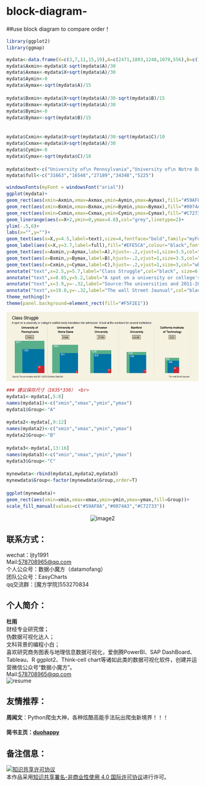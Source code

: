 # block-diagram-
##use block diagram  to  compare  order！


```r
library(ggplot2)
library(ggmap)
```

```r
mydata<-data.frame(X=c(3,7,11,15,19),A=c(2471,1893,1248,1078,556),B=c(1385,951,869,784,366),C=c(56,7,19,13,40))
mydata$Axmin<-mydata$X-sqrt(mydata$A)/30
mydata$Axmax<-mydata$X+sqrt(mydata$A)/30
mydata$Aymin<-0
mydata$Aymax<-sqrt(mydata$A)/15

mydata$Bxmin<-mydata$X+sqrt(mydata$A)/30-sqrt(mydata$B)/15
mydata$Bxmax<-mydata$X+sqrt(mydata$A)/30
mydata$Bymin<-0
mydata$Bymax<-sqrt(mydata$B)/15


mydata$Cxmin<-mydata$X+sqrt(mydata$A)/30-sqrt(mydata$C)/10
mydata$Cxmax<-mydata$X+sqrt(mydata$A)/30
mydata$Cymin<-0
mydata$Cymax<-sqrt(mydata$C)/10

mydata$text<-c("University of\n Pennsylvania","University of\n Notre Dame","Princeton\n University","Stanford\n University","California Institute\n of Technology")
mydata$full<-c("31663","16548","27189","34348","5225")
```


```r
windowsFonts(myFont = windowsFont("arial"))
ggplot(mydata)+
geom_rect(aes(xmin=Axmin,xmax=Axmax,ymin=Aymin,ymax=Aymax),fill="#59AF8A")+
geom_rect(aes(xmin=Bxmin,xmax=Bxmax,ymin=Bymin,ymax=Bymax),fill="#0074A3")+
geom_rect(aes(xmin=Cxmin,xmax=Cxmax,ymin=Cymin,ymax=Cymax),fill="#C72733")+
geom_linerange(aes(x=X+2,ymin=0,ymax=4.8),col="grey",linetype=2)+
ylim(-.5,6)+
labs(x="",y="")+
geom_text(aes(x=X,y=4.5,label=text),size=4,fontface="bold",family="myFont")+
geom_label(aes(x=X,y=3.7,label=full),fill="#EFE5CA",colour="black",fontface="bold",size=3.5,label.r=unit(0.15,"lines"),family="myFont")+
geom_text(aes(x=Axmin,y=Aymax,label=A),hjust=-.2,vjust=1,size=3.5,col="white",family="myFont")+
geom_text(aes(x=Bxmin,y=Bymax,label=B),hjust=-.2,vjust=1,size=3.5,col="white",family="myFont")+
geom_text(aes(x=Cxmin,y=Cymax,label=C),hjust=-.2,vjust=1,size=3,col="white",family="myFont")+
annotate("text",x=2.5,y=5.7,label="Class Struggle",col="black", size=6,family="myFont")+  
annotate("text",x=8.85,y=5.2,label="A spot on a university or college's waitlist rarely translates into admission. A look at the numbers for several institutions", size=4,family="myFont")+  
annotate("text",x=3.9,y=-.32,label="Source:The universities and 2011-2012 Common Data Set",col="black",size=3,family="myFont")+  
annotate("text",x=19.8,y=-.32,label="The wall Street Jaunual",col="black",size=3,family="myFont")+  
theme_nothing()+
theme(panel.background=element_rect(fill="#F5F2E1"))
```

<div  align="center">    
<img src="https://github.com/ljtyduyu/block-diagram-/blob/master/Image/image1.png" width = "526" height = "182" alt="image1" align=center />
</div>


```r
### 建议保存尺寸（1035*330） <br>
mydata1<-mydata[,5:8]
names(mydata1)<-c("xmin","xmax","ymin","ymax")
mydata1$Group<-"A"

mydata2<-mydata[,9:12]
names(mydata2)<-c("xmin","xmax","ymin","ymax")
mydata2$Group<-"B"

mydata3<-mydata[,13:16]
names(mydata3)<-c("xmin","xmax","ymin","ymax")
mydata3$Group<-"C"

mynewdata<-rbind(mydata1,mydata2,mydata3)
mynewdata$Group<-factor(mynewdata$Group,order=T)

ggplot(mynewdata)+
geom_rect(aes(xmin=xmin,xmax=xmax,ymin=ymin,ymax=ymax,fill=Group))+
scale_fill_manual(values=c("#59AF8A","#0074A3","#C72733"))
```

<div  align="center">    
<img src="https://github.com/ljtyduyu/block-diagram-/blob/master/Image/image2.png" width = "512" height = "285" alt="image2" align=center />
</div>



联系方式：
----------------------------------------------------
wechat：ljty1991  <br>
Mail:578708965@qq.com <br>
个人公众号：数据小魔方（datamofang） <br>
团队公众号：EasyCharts <br>
qq交流群：[魔方学院]553270834

个人简介：
-------------------------------------------------
**杜雨** <br>
财经专业研究僧； <br>
伪数据可视化达人； <br>
文科背景的编程小白； <br>
喜欢研究商务图表与地理信息数据可视化，爱倒腾PowerBI、SAP DashBoard、Tableau、R ggplot2、Think-cell chart等诸如此类的数据可视化软件，创建并运营微信公众号“数据小魔方”。 <br>
Mail:578708965@qq.com <br>
![resume](https://github.com/ljtyduyu/FontMap-of-China/blob/master/Image/resume.png)

友情推荐：
-------------------------------------------
**周闻文**：Python爬虫大神，各种炫酷高能手法玩出爬虫新境界！！！<br>
#### 简书主页：[duohappy](http://www.jianshu.com/u/5a8f3b911f56)


备注信息：
----------------------------------------------------
<a rel="license" href="http://creativecommons.org/licenses/by-nc/4.0/"><img alt="知识共享许可协议" style="border-width:0" src="https://i.creativecommons.org/l/by-nc/4.0/88x31.png" /></a><br />本作品采用<a rel="license" href="http://creativecommons.org/licenses/by-nc/4.0/">知识共享署名-非商业性使用 4.0 国际许可协议</a>进行许可。

